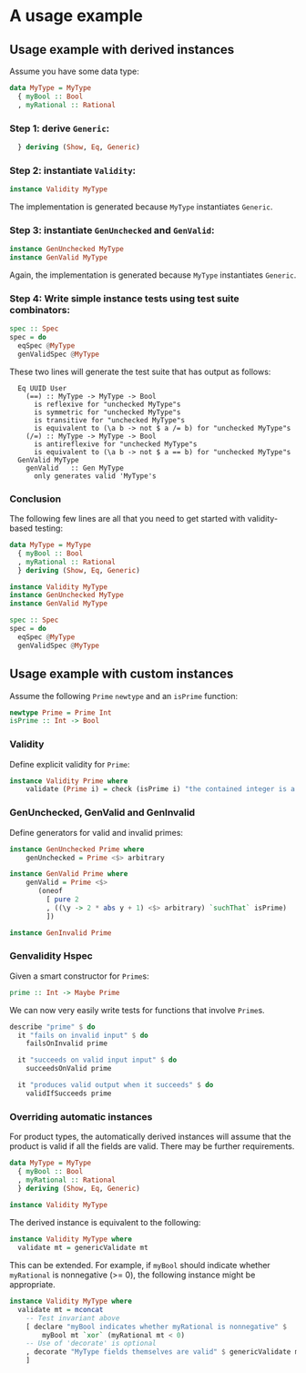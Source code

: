 # A usage example

## Usage example with derived instances

Assume you have some data type:

``` Haskell
data MyType = MyType
  { myBool :: Bool
  , myRational :: Rational
```

### Step 1: derive `Generic`:

``` Haskell
  } deriving (Show, Eq, Generic)
```

### Step 2: instantiate `Validity`:

``` Haskell
instance Validity MyType
```

The implementation is generated because `MyType` instantiates `Generic`.

### Step 3: instantiate `GenUnchecked` and `GenValid`:

``` Haskell
instance GenUnchecked MyType
instance GenValid MyType
```

Again, the implementation is generated because `MyType` instantiates `Generic`.

### Step 4: Write simple instance tests using test suite combinators:

``` Haskell
spec :: Spec
spec = do
  eqSpec @MyType
  genValidSpec @MyType
```

These two lines will generate the test suite that has output as follows:

```
  Eq UUID User
    (==) :: MyType -> MyType -> Bool
      is reflexive for "unchecked MyType"s
      is symmetric for "unchecked MyType"s
      is transitive for "unchecked MyType"s
      is equivalent to (\a b -> not $ a /= b) for "unchecked MyType"s
    (/=) :: MyType -> MyType -> Bool
      is antireflexive for "unchecked MyType"s
      is equivalent to (\a b -> not $ a == b) for "unchecked MyType"s
  GenValid MyType
    genValid   :: Gen MyType
      only generates valid 'MyType's
```

### Conclusion

The following few lines are all that you need to get started with validity-based testing:

``` Haskell
data MyType = MyType
  { myBool :: Bool
  , myRational :: Rational
  } deriving (Show, Eq, Generic)

instance Validity MyType
instance GenUnchecked MyType
instance GenValid MyType

spec :: Spec
spec = do
  eqSpec @MyType
  genValidSpec @MyType
```


## Usage example with custom instances

Assume the following `Prime` `newtype` and an `isPrime` function:

``` Haskell
newtype Prime = Prime Int
isPrime :: Int -> Bool
``` 

### Validity

Define explicit validity for `Prime`:

``` Haskell
instance Validity Prime where
    validate (Prime i) = check (isPrime i) "the contained integer is a prime"
```

### GenUnchecked, GenValid and GenInvalid

Define generators for valid and invalid primes:

``` Haskell
instance GenUnchecked Prime where
    genUnchecked = Prime <$> arbitrary

instance GenValid Prime where
    genValid = Prime <$>
       (oneof
         [ pure 2
         , ((\y -> 2 * abs y + 1) <$> arbitrary) `suchThat` isPrime)
         ])

instance GenInvalid Prime
```

### Genvalidity Hspec

Given a smart constructor for `Prime`s:

``` Haskell
prime :: Int -> Maybe Prime
```

We can now very easily write tests for functions that involve `Prime`s.

``` Haskell
describe "prime" $ do
  it "fails on invalid input" $ do
    failsOnInvalid prime

  it "succeeds on valid input input" $ do
    succeedsOnValid prime

  it "produces valid output when it succeeds" $ do
    validIfSucceeds prime
```

### Overriding automatic instances

For product types, the automatically derived instances will assume that the product is valid if all the fields are valid.
There may be further requirements.

```Haskell
data MyType = MyType
  { myBool :: Bool
  , myRational :: Rational
  } deriving (Show, Eq, Generic)
  
instance Validity MyType
```

The derived instance is equivalent to the following:

```Haskell
instance Validity MyType where
  validate mt = genericValidate mt
```

This can be extended.
For example, if `myBool` should indicate whether `myRational` is nonnegative (>= 0), the following instance might be appropriate.

```Haskell
instance Validity MyType where
  validate mt = mconcat
    -- Test invariant above
    [ declare "myBool indicates whether myRational is nonnegative" $
        myBool mt `xor` (myRational mt < 0)
    -- Use of 'decorate' is optional
    , decorate "MyType fields themselves are valid" $ genericValidate mt
    ]
```
